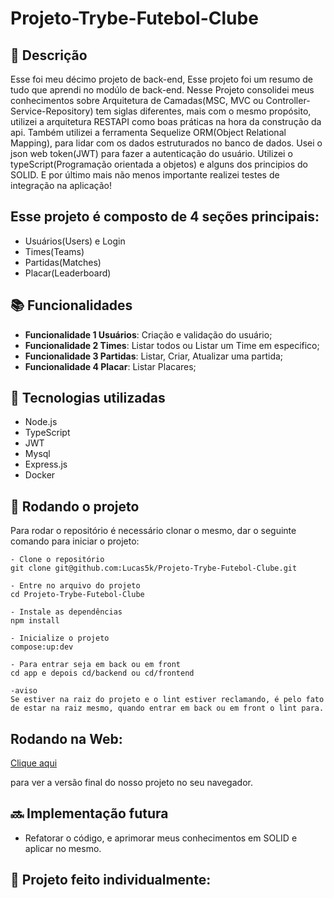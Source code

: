 # Projeto-Trybe-Futebol-Clube

## :memo: Descrição
<p>Esse foi meu décimo projeto de back-end, Esse projeto foi um resumo de tudo que aprendi no modúlo de back-end. Nesse Projeto consolidei meus conhecimentos sobre Arquitetura de Camadas(MSC, MVC ou Controller-Service-Repository) tem siglas diferentes, mais com o mesmo propósito, utilizei a arquitetura RESTAPI como boas práticas na hora da construção da api. Também utilizei a ferramenta Sequelize ORM(Object Relational Mapping), para lidar com os dados estruturados no banco de dados. Usei o json web token(JWT) para fazer a autenticação do usuário. Utilizei o typeScript(Programação orientada a objetos) e alguns dos principios do SOLID. E por último mais não menos importante realizei testes de integração na aplicação!

  <h2>Esse projeto é composto de 4 seções principais:</h2>

  - Usuários(Users) e Login
  - Times(Teams)
  - Partidas(Matches)
  - Placar(Leaderboard)
</p>

## :books: Funcionalidades
* <b>Funcionalidade 1 Usuários</b>: Criação e validação do usuário;
* <b>Funcionalidade 2 Times</b>: Listar todos ou Listar um Time em especifico;
* <b>Funcionalidade 3 Partidas</b>: Listar, Criar, Atualizar uma partida;
* <b>Funcionalidade 4 Placar</b>: Listar Placares;

## :wrench: Tecnologias utilizadas
* Node.js
* TypeScript
* JWT
* Mysql
* Express.js
* Docker

## :rocket: Rodando o projeto
Para rodar o repositório é necessário clonar o mesmo, dar o seguinte comando para iniciar o projeto:
```
- Clone o repositório
git clone git@github.com:Lucas5k/Projeto-Trybe-Futebol-Clube.git

- Entre no arquivo do projeto
cd Projeto-Trybe-Futebol-Clube

- Instale as dependências
npm install

- Inicialize o projeto
compose:up:dev

- Para entrar seja em back ou em front
cd app e depois cd/backend ou cd/frontend

-aviso
Se estiver na raiz do projeto e o lint estiver reclamando, é pelo fato de estar na raiz mesmo, quando entrar em back ou em front o lint para.
```

## Rodando na Web:

<a href="https://projeto-trybe-wallet.vercel.app/">Clique aqui</a><p>para ver a versão final do nosso projeto no seu navegador.</p>

## :soon: Implementação futura
* Refatorar o código, e aprimorar meus conhecimentos em SOLID e aplicar no mesmo.

## :handshake: Projeto feito individualmente:

<!-- ## :dart: Status do projeto -->
